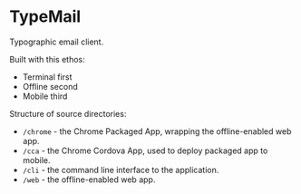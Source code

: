 TypeMail
========

Typographic email client.

Built with this ethos:

* Terminal first
* Offline second
* Mobile third

Structure of source directories:

* `/chrome` - the Chrome Packaged App, wrapping the offline-enabled web app.
* `/cca` - the Chrome Cordova App, used to deploy packaged app to mobile.
* `/cli` - the command line interface to the application.
* `/web` - the offline-enabled web app.
